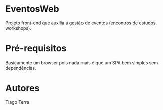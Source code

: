 # EventosWeb
Projeto front-end que auxilia a gestão de eventos (encontros de estudos, workshops).

# Pré-requisitos
Basicamente um browser pois nada mais é que um SPA bem simples sem dependências.

# Autores
Tiago Terra
